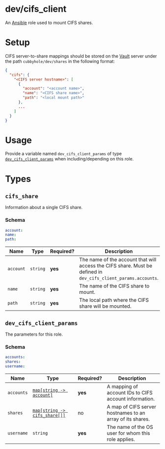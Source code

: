 # dev/cifs_client

An [Ansible](https://www.ansible.com) role used to mount CIFS shares.

# Setup

CIFS server-to-share mappings should be stored on the [Vault](https://www.vaultproject.io) server under the path
`cubbyhole/dev/shares` in the following format:

```json
{
  "cifs": {
    "<CIFS server hostname>": [
      {
        "account": "<account name>",
        "name": "<CIFS share name>",
        "path": "<local mount path>"
      },
      ...
    ]
  }
}
```

# Usage

Provide a variable named `dev_cifs_client_params` of type [`dev_cifs_client_params`](#dev_cifs_client_params) when
including/depending on this role.

# Types

## `cifs_share`

Information about a single CIFS share.

### Schema

```yaml
account:
name:
path:
```

| Name      | Type     | Required? | Description                                                                                                     |
|-----------|----------|-----------|-----------------------------------------------------------------------------------------------------------------|
| `account` | `string` | **yes**   | The name of the account that will access the CIFS share.  Must be defined in `dev_cifs_client_params.accounts`. |
| `name`    | `string` | **yes**   | The name of the CIFS share to mount.                                                                            |
| `path`    | `string` | **yes**   | The local path where the CIFS share will be mounted.                                                            |

## `dev_cifs_client_params`

The parameters for this role.

### Schema

```yaml
accounts:
shares:
username:
```

| Name       | Type                                                   | Required? | Description                                               |
|------------|--------------------------------------------------------|-----------|-----------------------------------------------------------|
| `accounts` | [`map[string -> account]`](../../../README.md#account) | **yes**   | A mapping of account IDs to CIFS account information.     |
| `shares`   | [`map[string -> cifs_share[]]`](#cifs_share)           | no        | A map of CIFS server hostnames to an array of its shares. |
| `username` | `string`                                               | **yes**   | The name of the OS user for whom this role applies.       |

